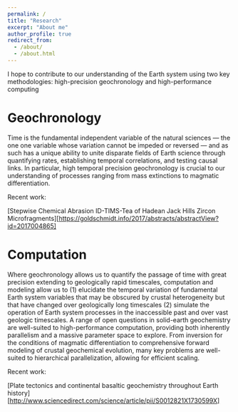 ```yaml
---
permalink: /
title: "Research"
excerpt: "About me"
author_profile: true
redirect_from: 
  - /about/
  - /about.html
---
```


I hope to contribute to our understanding of the Earth system using two key methodologies: high-precision geochronology and high-performance computing

Geochronology
======
Time is the fundamental independent variable of the natural sciences — the one one variable whose variation cannot be impeded or reversed — and as such has a unique ability to unite disparate fields of Earth science through quantifying rates, establishing temporal correlations, and testing causal links. In particular, high temporal precision geochronology is crucial to our understanding of processes ranging from mass extinctions to magmatic differentiation.

Recent work:

[Stepwise Chemical Abrasion ID-TIMS-Tea of Hadean Jack Hills Zircon Microfragments][https://goldschmidt.info/2017/abstracts/abstractView?id=2017004865]


Computation
======
Where geochronology allows us to quantify the passage of time with great precision extending to geologically rapid timescales, computation and modeling allow us to (1) elucidate the temporal variation of fundamental Earth system variables that may be obscured by crustal heterogeneity but that have changed over geologically long timescales (2) simulate the operation of Earth system processes in the inaccessible past and over vast geologic timescales. A range of open questions in solid-earth geochemistry are well-suited to high-performance computation, providing both inherently parallelism and a massive parameter space to explore. From inversion for the conditions of magmatic differentiation to comprehensive forward modeling of crustal geochemical evolution,  many key problems are well-suited to hierarchical parallelization, allowing for efficient scaling.


Recent work:

[Plate tectonics and continental basaltic geochemistry throughout Earth history][http://www.sciencedirect.com/science/article/pii/S0012821X1730599X]
